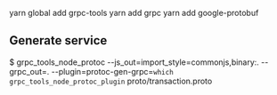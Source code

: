 


yarn global add grpc-tools
yarn add grpc
yarn add google-protobuf

## Generate service


<!--grpc_tools_node_protoc -I/usr/local/include -I. \
  -I$GOPATH/src \
  -I$GOPATH/src/github.com/grpc-ecosystem/grpc-gateway/third_party/googleapis \
  --js_out=import_style=commonjs,binary:. --grpc_out=. --plugin=protoc-gen-grpc=`which grpc_tools_node_protoc_plugin` \ proto/transaction.proto


## Generate reverse proxy

protoc -I/usr/local/include -I. \
  -I$GOPATH/src \
  -I$GOPATH/src/github.com/grpc-ecosystem/grpc-gateway/third_party/googleapis \
  --grpc-gateway_out=logtostderr=true:. \
  proto/**.proto-->

  <!--protoc -I/usr/local/include -I. \
  -I$GOPATH/src \
  -I$GOPATH/src/github.com/grpc-ecosystem/grpc-gateway/third_party/googleapis \
  --js_out=. \
  proto/transaction.proto-->


$ grpc_tools_node_protoc --js_out=import_style=commonjs,binary:. --grpc_out=. --plugin=protoc-gen-grpc=`which grpc_tools_node_protoc_plugin` proto/transaction.proto
